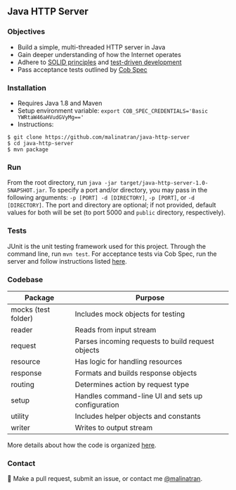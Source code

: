 ## Java HTTP Server

### Objectives
* Build a simple, multi-threaded HTTP server in Java
* Gain deeper understanding of how the Internet operates
* Adhere to [SOLID principles](https://www.wikiwand.com/en/SOLID_(object-oriented_design)) and [test-driven development](https://www.wikiwand.com/en/Test-driven_development)
* Pass acceptance tests outlined by [Cob Spec](http://github.com/8thlight/cobspec)

### Installation
- Requires Java 1.8 and Maven
- Setup environment variable: `export COB_SPEC_CREDENTIALS='Basic YWRtaW46aHVudGVyMg=='`
- Instructions:
```
$ git clone https://github.com/malinatran/java-http-server
$ cd java-http-server
$ mvn package
```

### Run
From the root directory, run `java -jar target/java-http-server-1.0-SNAPSHOT.jar`. To specify a port and/or directory, you may pass in the following arguments: `-p [PORT] -d [DIRECTORY]`, `-p [PORT]`, or `-d [DIRECTORY]`. The port and directory are optional; if not provided, default values for both will be set (to port 5000 and `public` directory, respectively).

### Tests
JUnit is the unit testing framework used for this project. Through the command line, run `mvn test`. For acceptance tests via Cob Spec, run the server and follow instructions listed [here](http://github.com/8thlight/cob_spec).

### Codebase

| Package              | Purpose                                           |
|----------------------|---------------------------------------------------|
| mocks (test folder)  | Includes mock objects for testing                 |
| reader               | Reads from input stream                           |
| request              | Parses incoming requests to build request objects |
| resource             | Has logic for handling resources                  |
| response             | Formats and builds response objects               |
| routing              | Determines action by request type                 |
| setup                | Handles command-line UI and sets up configuration |
| utility              | Includes helper objects and constants             |
| writer               | Writes to output stream                           |

More details about how the code is organized [here](https://gist.github.com/malinatran/b4d01c3bfdc83dac3a58d921caecbbb4).

### Contact
:rocket:  Make a pull request, submit an issue, or contact me [@malinatran](https://twitter.com/malinatran).
